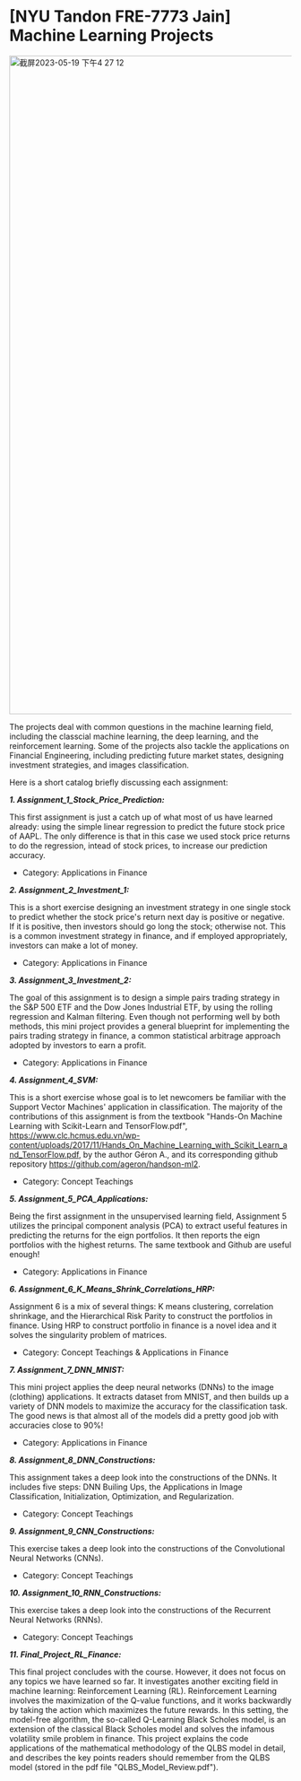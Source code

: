 # [NYU Tandon FRE-7773 Jain] Machine Learning Projects

<img width="1175" alt="截屏2023-05-19 下午4 27 12" src="https://github.com/jh6208/Machine_Learning_Exercises/assets/122949623/61cbb3e0-8d40-4839-b944-6b4dd8dd6891">

The projects deal with common questions in the machine learning field, including the classcial machine learning, the deep learning, and the reinforcement learning. Some of the projects also tackle the applications on Financial Engineering, including predicting future market states, designing investment strategies, and images classification.

Here is a short catalog briefly discussing each assignment:

***1. Assignment_1_Stock_Price_Prediction:*** 

This first assignment is just a catch up of what most of us have learned already: using the simple linear regression to predict the future stock price of AAPL. The only difference is that in this case we used stock price returns to do the regression, intead of stock prices, to increase our prediction accuracy. 

* Category: Applications in Finance

***2. Assignment_2_Investment_1:*** 

This is a short exercise designing an investment strategy in one single stock to predict whether the stock price's return next day is positive or negative. If it is positive, then investors should go long the stock; otherwise not. This is a common investment strategy in finance, and if employed appropriately, investors can make a lot of money.

* Category: Applications in Finance

***3. Assignment_3_Investment_2:***

The goal of this assignment is to design a simple pairs trading strategy in the S&P 500 ETF and the Dow Jones Industrial ETF, by using the rolling regression and Kalman filtering. Even though not performing well by both methods, this mini project provides a general blueprint for implementing the pairs trading strategy in finance, a common statistical arbitrage approach adopted by investors to earn a profit.

* Category: Applications in Finance

***4. Assignment_4_SVM:***

This is a short exercise whose goal is to let newcomers be familiar with the Support Vector Machines' application in classification. The majority of
the contributions of this assignment is from the textbook "Hands-On Machine Learning with Scikit-Learn and TensorFlow.pdf", https://www.clc.hcmus.edu.vn/wp-content/uploads/2017/11/Hands_On_Machine_Learning_with_Scikit_Learn_and_TensorFlow.pdf,  by the author Géron A., and its corresponding github repository https://github.com/ageron/handson-ml2.

* Category: Concept Teachings

***5. Assignment_5_PCA_Applications:***

Being the first assignment in the unsupervised learning field, Assignment 5 utilizes the principal component analysis (PCA) to extract useful features
in predicting the returns for the eign portfolios. It then reports the eign portfolios with the highest returns. The same textbook and Github are useful enough!

* Category: Applications in Finance

***6. Assignment_6_K_Means_Shrink_Correlations_HRP:***

Assignment 6 is a mix of several things: K means clustering, correlation shrinkage, and the Hierarchical Risk Parity to construct the portfolios in finance. Using HRP to construct portfolio in finance is a novel idea and it solves the singularity problem of matrices. 

* Category: Concept Teachings & Applications in Finance

***7. Assignment_7_DNN_MNIST:***

This mini project applies the deep neural networks (DNNs) to the image (clothing) applications. It extracts dataset from MNIST, and then builds up
a variety of DNN models to maximize the accuracy for the classification task. The good news is that almost all of the models did a pretty good job with accuracies close to 90%!

* Category: Applications in Finance

***8. Assignment_8_DNN_Constructions:***

This assignment takes a deep look into the constructions of the DNNs. It includes five steps: DNN Builing Ups, the Applications in Image Classification, Initialization, Optimization, and Regularization. 

* Category: Concept Teachings 

***9. Assignment_9_CNN_Constructions:***

This exercise takes a deep look into the constructions of the Convolutional Neural Networks (CNNs).

* Category: Concept Teachings 

***10. Assignment_10_RNN_Constructions:***

This exercise takes a deep look into the constructions of the Recurrent Neural Networks (RNNs).

* Category: Concept Teachings 

***11. Final_Project_RL_Finance:***

This final project concludes with the course. However, it does not focus on any topics we have learned so far. It investigates another exciting field in machine learning: Reinforcement Learning (RL). Reinforcement Learning involves the maximization of the Q-value functions, and it works backwardly by taking the action which maximizes the future rewards. In this setting, the model-free algorithm, the so-called Q-Learning Black Scholes model, is an extension of the classical Black Scholes model and solves the infamous volatility smile problem in finance. This project explains the code applications of the mathematical methodology of the QLBS model in detail, and describes the key points readers should remember from the QLBS model (stored in the pdf file "QLBS_Model_Review.pdf").
